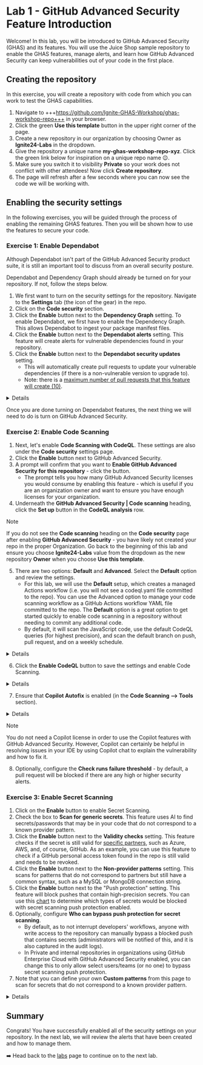 # Lab 1 - GitHub Advanced Security Feature Introduction

Welcome! In this lab, you will be introduced to GitHub Advanced Security (GHAS) and its features. You will use the Juice Shop sample repository to enable the GHAS features, manage alerts, and learn how GitHub Advanced Security can keep vulnerabilities out of your code in the first place.

<!--
> [!TIP]
> We recommend opening up two browser windows, one with the lab and one with the working copy of your repo!
-->

## Creating the repository

In this exercise, you will create a repository with code from which you can work to test the GHAS capabilities.

1. Navigate to +++https://github.com/Ignite-GHAS-Workshop/ghas-workshop-repo+++ in your browser.
2. Click the green **Use this template** button in the upper right corner of the page.
3. Create a new repository in our organization by choosing Owner as **Ignite24-Labs** in the dropdown.  
4. Give the repository a unique name **my-ghas-workshop-repo-xyz**.  Click the green link below for inspiration on a unique repo name 😉.
5. Make sure you switch it to visibility **Private** so your work does not conflict with other attendees!  Now click **Create repository**.
6. The page will refresh after a few seconds where you can now see the code we will be working with.  

## Enabling the security settings

In the following exercises, you will be guided through the process of enabling the remaining GHAS features. Then you will be shown how to use the features to secure your code.

### Exercise 1: Enable Dependabot

Although Dependabot isn't part of the GitHub Advanced Security product suite, it is still an important tool to discuss from an overall security posture.

Dependabot and Dependency Graph should already be turned on for your repository. If not, follow the steps below.

1. We first want to turn on the security settings for the repository. Navigate to the **Settings** tab (the icon of the gear) in the repo.
2. Click on the  **Code security** section.
3. Click the **Enable** button next to the **Dependency Graph** setting. To enable Dependabot, we first have to enable the Dependency Graph. This allows Dependabot to ingest your package manifest files.
4. Click the **Enable** button next to the **Dependabot alerts** setting. This feature will create alerts for vulnerable dependencies found in your repository.
5. Click the **Enable** button next to the **Dependabot security updates** setting.
    - This will automatically create pull requests to update your vulnerable dependencies (if there is a non-vulnerable version to upgrade to).
    - Note: there is a [maximum number of pull requests that this feature will create (10)](https://docs.github.com/en/enterprise-cloud@latest/code-security/dependabot/working-with-dependabot/troubleshooting-dependabot-errors#dependabot-cannot-open-any-more-pull-requests).

<details>
![image](./images/lab-1-1-1.png)

![image](images/lab-1-1-1.png)
</details>

Once you are done turning on Dependabot features, the next thing we will need to do is turn on GitHub Advanced Security.

### Exercise 2: Enable Code Scanning

1. Next, let's enable **Code Scanning with CodeQL**. These settings are also under the **Code security** settings page.
2. Click the **Enable** button next to GitHub Advanced Security.
3. A prompt will confirm that you want to **Enable GitHub Advanced Security for this repository** - click the button.
    - The prompt tells you how many GitHub Advanced Security licenses you would consume by enabling this feature - which is useful if you are an organization owner and want to ensure you have enough licenses for your organization.
4. Underneath the **GitHub Advanced Security | Code scanning** heading, click the **Set up** button in the **CodeQL analysis** row.

> [!NOTE]  
> If you do not see the **Code scanning** heading on the **Code security** page after enabling **GitHub Advanced Security** - you have likely not created your repo in the proper Organization. Go back to the beginning of this lab and ensure you choose **Ignite24-Labs** value from the dropdown as the new repository **Owner** when you choose **Use this template**.

5. There are two options: **Default** and **Advanced**. Select the **Default** option and review the settings.
    - For this lab, we will use the **Default** setup, which creates a managed Actions workflow (i.e. you will not see a codeql.yaml file committed to the repo). You can use the Advanced option to manage your code scanning workflow as a GitHub Actions workflow YAML file committed to the repo. The **Default** option is a great option to get started quickly to enable code scanning in a repository without needing to commit any additional code.
    - By default, it will scan the JavaScript code, use the default CodeQL queries (for highest precision), and scan the default branch on push, pull request, and on a weekly schedule.

<details>
  ![image](images/lab-1-2-1.png)
</details>
  
6. Click the **Enable CodeQL** button to save the settings and enable Code Scanning.

<details>
  ![image](images/lab-1-2-2.png)
</details>
  
7. Ensure that **Copilot Autofix** is enabled (in the **Code Scanning --> Tools** section).

<details>
  ![image](images/lab-1-2-3.png)
</details>

> [!NOTE]  
> You do not need a Copilot license in order to use the Copilot features with GitHub Advanced Security. However, Copilot can certainly be helpful in resolving issues in your IDE by using Copilot chat to explain the vulnerability and how to fix it.

8. Optionally, configure the **Check runs failure threshold** - by default, a pull request will be blocked if there are any high or higher security alerts.

### Exercise 3: Enable Secret Scanning

1. Click on the **Enable** button to enable Secret Scanning.
2. Check the box to **Scan for generic secrets**. This feature uses AI to find secrets/passwords that may be in your code that do not correspond to a known provider pattern.
3. Click the **Enable** button next to the **Validity checks** setting. This feature checks if the secret is still valid for [specific partners](https://docs.github.com/en/enterprise-cloud@latest/code-security/secret-scanning/introduction/supported-secret-scanning-patterns#high-confidence-patterns), such as Azure, AWS, and, of course, GitHub. As an example, you can use this feature to check if a GitHub personal access token found in the repo is still valid and needs to be revoked.
4. Click the **Enable** button next to the **Non-provider patterns** setting. This scans for patterns that do not correspond to partners but still have a common syntax, such as a MySQL or MongoDB connection string.
5. Click the **Enable** button next to the "Push protection" setting. This feature will block pushes that contain high-precision secrets. You can use this [chart](https://docs.github.com/en/enterprise-cloud@latest/code-security/secret-scanning/introduction/supported-secret-scanning-patterns#supported-secrets) to determine which types of secrets would be blocked with secret scanning push protection enabled.
6. Optionally, configure **Who can bypass push protection for secret scanning**.
    - By default, as to not interrupt developers' workflows, anyone with write access to the repository can manually bypass a blocked push that contains secrets (administrators will be notified of this, and it is also captured in the audit logs).
    - In Private and internal repositories in organizations using GitHub Enterprise Cloud with GitHub Advanced Security enabled, you can change this to only allow select users/teams (or no one) to bypass secret scanning push protection.
7. Note that you can define your own **Custom patterns** from this page to scan for secrets that do not correspond to a known provider pattern.

<details>
  ![image](images/lab-1-3-1.png)
</details>

## Summary

Congrats! You have successfully enabled all of the security settings on your repository. In the next lab, we will review the alerts that have been created and how to manage them.

➡️ Head back to the [labs](README.md) page to continue on to the next lab.
